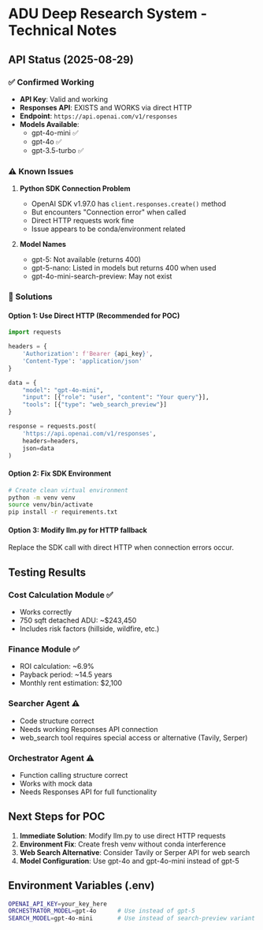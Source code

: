 # ADU Deep Research System - Technical Notes

## API Status (2025-08-29)

### ✅ Confirmed Working
- **API Key**: Valid and working
- **Responses API**: EXISTS and WORKS via direct HTTP
- **Endpoint**: `https://api.openai.com/v1/responses`
- **Models Available**: 
  - gpt-4o-mini ✅
  - gpt-4o ✅
  - gpt-3.5-turbo ✅

### ⚠️ Known Issues

1. **Python SDK Connection Problem**
   - OpenAI SDK v1.97.0 has `client.responses.create()` method
   - But encounters "Connection error" when called
   - Direct HTTP requests work fine
   - Issue appears to be conda/environment related

2. **Model Names**
   - gpt-5: Not available (returns 400)
   - gpt-5-nano: Listed in models but returns 400 when used
   - gpt-4o-mini-search-preview: May not exist

### 🔧 Solutions

#### Option 1: Use Direct HTTP (Recommended for POC)
```python
import requests

headers = {
    'Authorization': f'Bearer {api_key}',
    'Content-Type': 'application/json'
}

data = {
    "model": "gpt-4o-mini",
    "input": [{"role": "user", "content": "Your query"}],
    "tools": [{"type": "web_search_preview"}]
}

response = requests.post(
    'https://api.openai.com/v1/responses',
    headers=headers,
    json=data
)
```

#### Option 2: Fix SDK Environment
```bash
# Create clean virtual environment
python -m venv venv
source venv/bin/activate
pip install -r requirements.txt
```

#### Option 3: Modify llm.py for HTTP fallback
Replace the SDK call with direct HTTP when connection errors occur.

## Testing Results

### Cost Calculation Module ✅
- Works correctly
- 750 sqft detached ADU: ~$243,450
- Includes risk factors (hillside, wildfire, etc.)

### Finance Module ✅
- ROI calculation: ~6.9%
- Payback period: ~14.5 years
- Monthly rent estimation: $2,100

### Searcher Agent ⚠️
- Code structure correct
- Needs working Responses API connection
- web_search tool requires special access or alternative (Tavily, Serper)

### Orchestrator Agent ⚠️
- Function calling structure correct
- Works with mock data
- Needs Responses API for full functionality

## Next Steps for POC

1. **Immediate Solution**: Modify llm.py to use direct HTTP requests
2. **Environment Fix**: Create fresh venv without conda interference
3. **Web Search Alternative**: Consider Tavily or Serper API for web search
4. **Model Configuration**: Use gpt-4o and gpt-4o-mini instead of gpt-5

## Environment Variables (.env)
```bash
OPENAI_API_KEY=your_key_here
ORCHESTRATOR_MODEL=gpt-4o      # Use instead of gpt-5
SEARCH_MODEL=gpt-4o-mini       # Use instead of search-preview variant
```